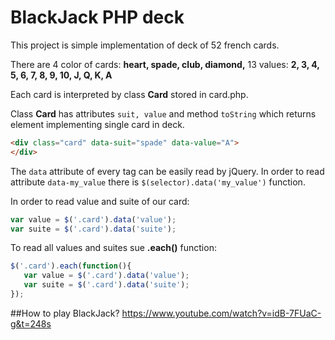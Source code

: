 # BlackJack PHP deck

This project is simple implementation of deck of 52 french cards. 

There are 4 color of cards: **heart, spade, club, diamond,**
13 values:
**2, 3, 4, 5, 6, 7, 8, 9, 10, J, Q, K, A**

Each card is interpreted by class **Card** stored in card.php.
 
Class **Card** has attributes ``suit, value`` and method ``toString`` which returns element implementing single card in deck. 

```html
<div class="card" data-suit="spade" data-value="A">
</div>
```

The ``data`` attribute of every tag can be easily read by jQuery. 
 In order to read attribute ``data-my_value`` there is ``$(selector).data('my_value')`` function.
 
 In order to read value and suite of our card:

```javascript
var value = $('.card').data('value');
var suite = $('.card').data('suite');
```

To read all values and suites sue **.each()** function:

```javascript
$('.card').each(function(){
   var value = $('.card').data('value');
   var suite = $('.card').data('suite'); 
});
```


##How to play BlackJack?
https://www.youtube.com/watch?v=idB-7FUaC-g&t=248s
